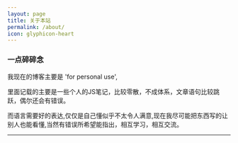 ```yaml
---
layout: page
title: 关于本站
permalink: /about/
icon: glyphicon-heart
---
```


### 一点碎碎念   

我现在的博客主要是 'for personal use',

里面记载的主要是一些个人的JS笔记，比较零散，不成体系，文章语句比较跳跃，偶尔还会有错误。

而语言需要好的表达,仅仅是自己懂似乎不太令人满意,现在我尽可能把东西写的让别人也能看懂,当然有错误所希望能指出，相互学习，相互交流。

---

